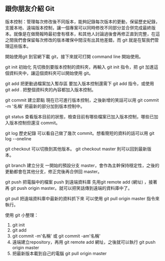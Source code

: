 ## 跟你朋友介紹 Git
版本控制：管理每次修改後不同版本，能夠記錄每次版本的更動，保留歷史紀錄，支援本地、遠端版本控制，讓一個專案可以同時修改不同部分並合併完成最終版本。就像是在做簡報時最初會有樣本，和其他人討論過後會再修正直到完整，在這之間我們會保留每次修改的版本確保中間沒有出其他差錯，而 git 就是在幫我們管理這些版本。

開始使用git
到官網下載 git，接下來就可打開 command line 開始使用。

git init 初始化
先切換到要版本控制的資料夾，再輸入 git init 指令，把 git 加進這個資料夾中，讓這個資料夾可以開始使用 git。

git add 把更動過檔案加入暫存區
要加入版本控制還需下 git add 指令，或使用 git add . 把整個資料夾的內容都加入版本控制。

git commit 建立節點
現在已可進行版本控制，之後新增的笑話可以用 git commit -m '名稱' 把最新的部分加到版本控制中。

git status 
查看版本目前的狀態，檢查目前有哪些檔案已加入版本控制，哪些已加入版本控制但還沒 commit。

git log 歷史紀錄
可以看自己做了幾次 commit。想看簡短的資料的話可以用 git log --oneline

git checkout
可以切換到其他版本。 git checkout master 則可以回到最新版本。

git branch 建立分支
一開始的預設分支 master，會作為主幹保持穩定性，之後的更動都會在其他分支，修正完後再合併回 master。

git push 把電腦中的檔案 push 到遠端資料庫
先用git remote add (網址) ，接著再 git push origin master。就可以把笑話傳到遠端的資料庫中了。

git pull 把遠端資料庫中最新的資料抓下來
可以使用 git pull origin master 指令來執行。

使用 git 小整理：
1. git init
2. git add
3. git commit -m'名稱' 或 git commit -am'名稱'
4. 遠端建立repository，再用 git remote add 網址，之後就可以執行 git push origin master
5. 把最新版本載到自己的電腦 git pull origin master
